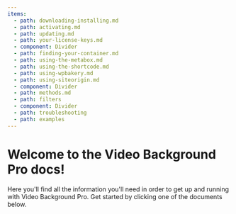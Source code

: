 ```yaml
---
items:
  - path: downloading-installing.md
  - path: activating.md
  - path: updating.md
  - path: your-license-keys.md
  - component: Divider
  - path: finding-your-container.md
  - path: using-the-metabox.md
  - path: using-the-shortcode.md
  - path: using-wpbakery.md
  - path: using-siteorigin.md
  - component: Divider
  - path: methods.md
  - path: filters
  - component: Divider
  - path: troubleshooting
  - path: examples
---
```


# Welcome to the Video Background Pro docs!

Here you'll find all the information you'll need in order to get up and running with Video Background Pro. Get started by clicking one of the documents below.